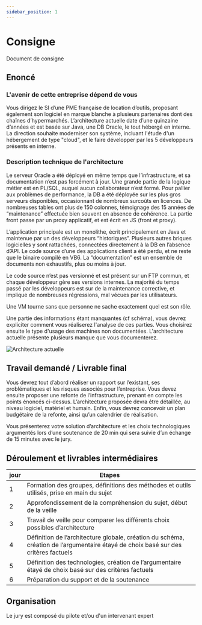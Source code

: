 ```yaml
---
sidebar_position: 1
---
```


# Consigne
Document de consigne

## Enoncé
### L'avenir de cette entreprise dépend de vous
Vous dirigez le SI d’une PME française de location d’outils, proposant également son logiciel en marque blanche à plusieurs partenaires dont des chaînes d’hypermarchés. L’architecture actuelle date d’une quinzaine d’années et est basée sur Java, une DB Oracle, le tout hébergé en interne. La direction souhaite moderniser son système, incluant l'étude d'un hébergement de type "cloud", et le faire développer par les 5 développeurs présents en interne.

### Description technique de l'architecture
Le serveur Oracle a été déployé en même temps que l’infrastructure, et sa documentation n’est pas forcément à jour. Une grande partie de la logique métier est en PL/SQL, auquel aucun collaborateur n’est formé. Pour pallier aux problèmes de performance, la DB a été déployée sur les plus gros serveurs disponibles, occasionnant de nombreux surcoûts en licences. De nombreuses tables ont plus de 150 colonnes, témoignage des 15 années de “maintenance” effectuée bien souvent en absence de cohérence. La partie front passe par un proxy applicatif, et est écrit en JS (front et proxy).

L’application principale est un monolithe, écrit principalement en Java et maintenue par un des développeurs “historiques”. Plusieurs autres briques logicielles y sont rattachées, connectées directement à la DB en l’absence d’API. Le code source d’une des applications client a été perdu, et ne reste que le binaire compilé en VB6. La “documentation” est un ensemble de documents non exhaustifs, plus ou moins à jour.

Le code source n’est pas versionné et est présent sur un FTP commun, et chaque développeur gère ses versions internes. La majorité du temps passé par les développeurs est sur de la maintenance corrective, et implique de nombreuses régressions, mal vécues par les utilisateurs.

Une VM tourne sans que personne ne sache exactement quel est son rôle.

Une partie des informations étant manquantes (cf schéma), vous devrez expliciter comment vous réaliserez l'analyse de ces parties. Vous choisirez ensuite le type d'usage des machines non documentées. L'architecture actuelle présente plusieurs manque que vous documenterez.

![Architecture actuelle](../../../assets/architecture.PNG)

## Travail demandé / Livrable final
Vous devrez tout d’abord réaliser un rapport sur l’existant, ses problématiques et les risques associés pour l’entreprise. Vous devez ensuite proposer une refonte de l’infrastructure, prenant en compte les points énoncés ci-dessus. L’architecture proposée devra être détaillée, au niveau logiciel, matériel et humain. Enfin, vous devrez concevoir un plan budgétaire de la refonte, ainsi qu’un calendrier de réalisation.

Vous présenterez votre solution d’architecture et les choix technologiques argumentés lors d’une soutenance de 20 min qui sera suivie d’un échange de 15 minutes avec le jury.

## Déroulement et livrables intermédiaires

| jour | Etapes |
|------|--------|
|  1   | Formation des groupes, définitions des méthodes et outils utilisés, prise en main du sujet |
|  2   | Approfondissement de la compréhension du sujet, début de la veille |
|  3   | Travail de veille pour comparer les différents choix possibles d’architecture |
|  4   | Définition de l’architecture globale, création du schéma, création de l’argumentaire étayé de choix basé sur des critères factuels |
|  5   | Définition des technologies, création de l’argumentaire étayé de choix basé sur des critères factuels |
|  6   | Préparation du support et de la soutenance |

## Organisation
Le jury est composé du pilote et/ou d'un intervenant expert